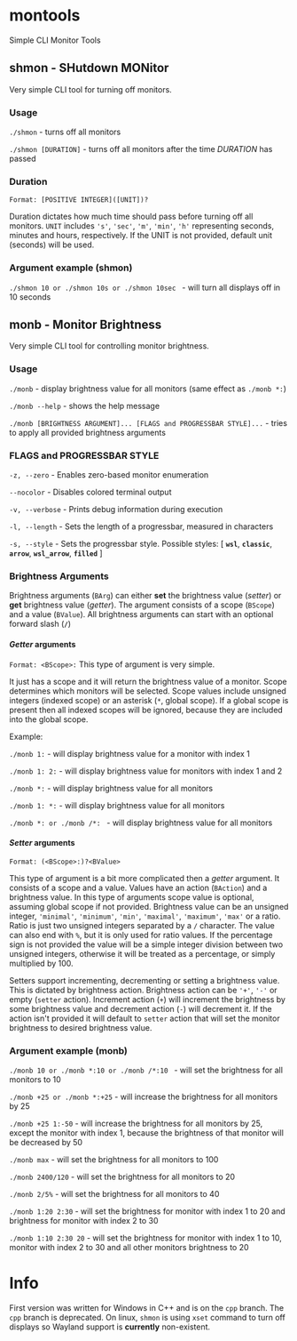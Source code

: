 # montools
Simple CLI Monitor Tools

## shmon - **SH**utdown **MON**itor
Very simple CLI tool for turning off monitors.

### Usage

```./shmon``` - turns off all monitors

```./shmon [DURATION]``` - turns off all monitors after the time _DURATION_ has passed

### Duration
```Format: [POSITIVE INTEGER]([UNIT])?```

Duration dictates how much time should pass before turning off all monitors.
`UNIT` includes `'s'`, `'sec'`, `'m'`, `'min'`, `'h'` representing seconds, minutes and hours, respectively.
If the UNIT is not provided, default unit (seconds) will be used.

### Argument example (shmon)

```./shmon 10 or ./shmon 10s or ./shmon 10sec ``` - will turn all displays off in 10 seconds


## monb - Monitor Brightness
Very simple CLI tool for controlling monitor brightness.

### Usage

```./monb``` - display brightness value for all monitors (same effect as `./monb *:`)

```./monb --help``` - shows the help message

```./monb [BRIGHTNESS ARGUMENT]... [FLAGS and PROGRESSBAR STYLE]...``` - tries to apply all provided brightness arguments

### FLAGS and PROGRESSBAR STYLE
```-z, --zero``` - Enables zero-based monitor enumeration

```--nocolor``` - Disables colored terminal output

```-v, --verbose``` - Prints debug information during execution

```-l, --length``` - Sets the length of a progressbar, measured in characters

```-s, --style``` - Sets the progressbar style. Possible styles: [ **`wsl`**, **`classic`**, **`arrow`**, **`wsl_arrow`**, **`filled`** ]

### Brightness Arguments
Brightness arguments (`BArg`) can either **set** the brightness value (_setter_) or **get** brightness value (_getter_).
The argument consists of a scope (`BScope`) and a value (`BValue`). All brightness arguments can start with an optional forward slash (**`/`**)

#### _Getter_ arguments
```Format: <BScope>:```
This type of argument is very simple.

It just has a scope and it will return the brightness value of a monitor.
Scope determines which monitors will be selected.
Scope values include unsigned integers (indexed scope) or an asterisk (`*`, global scope).
If a global scope is present then all indexed scopes will be ignored, because they are included
into the global scope.

Example:

```./monb 1:``` - will display brightness value for a monitor with index 1

```./monb 1: 2:``` - will display brightness value for monitors with index 1 and 2

```./monb *:``` - will display brightness value for all monitors

```./monb 1: *:``` - will display brightness value for all monitors

```./monb *: or ./monb /*: ``` - will display brightness value for all monitors


#### _Setter_ arguments
```Format: (<BScope>:)?<BValue>```

This type of argument is a bit more complicated then a _getter_ argument.
It consists of a scope and a value. Values have an action (`BAction`) and a brightness value.
In this type of arguments scope value is optional, assuming global scope if not provided.
Brightness value can be an unsigned integer, `'minimal'`, `'minimum'`, `'min'`, `'maximal'`, `'maximum'`, `'max'` or a ratio.
Ratio is just two unsigned integers separated by a `/` character. The value can also end with `%`, but it is only
used for ratio values. If the percentage sign is not provided the value will be a simple integer division between
two unsigned integers, otherwise it will be treated as a percentage, or simply multiplied by 100.

Setters support incrementing, decrementing or setting a brightness value. This is dictated by brightness action.
Brightness action can be `'+'`, `'-'` or empty (`setter` action). Increment action (`+`) will increment the brightness
by some brightness value and decrement action (`-`) will decrement it. If the action isn't provided it will default to
`setter` action that will set the monitor brightness to desired brightness value.

### Argument example (monb)

```./monb 10 or ./monb *:10 or ./monb /*:10 ``` - will set the brightness for all monitors to 10

```./monb +25 or ./monb *:+25``` - will increase the brightness for all monitors by 25

```./monb +25 1:-50``` - will increase the brightness for all monitors by 25, except the monitor with index 1, because the brightness of that monitor will be decreased by 50

```./monb max``` - will set the brightness for all monitors to 100

```./monb 2400/120``` - will set the brightness for all monitors to 20

```./monb 2/5%``` - will set the brightness for all monitors to 40

```./monb 1:20 2:30``` - will set the brightness for monitor with index 1 to 20 and brightness for monitor with index 2 to 30

```./monb 1:10 2:30 20``` - will set the brightness for monitor with index 1 to 10, monitor with index 2 to 30 and all other monitors brightness to 20

# Info
First version was written for Windows in C++ and is on the `cpp` branch.
The `cpp` branch is deprecated.
On linux, `shmon` is using `xset` command to turn off displays so Wayland support is **currently** non-existent.
